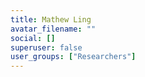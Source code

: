 ```yaml
---
title: Mathew Ling
avatar_filename: ""
social: []
superuser: false
user_groups: ["Researchers"]
---
```

